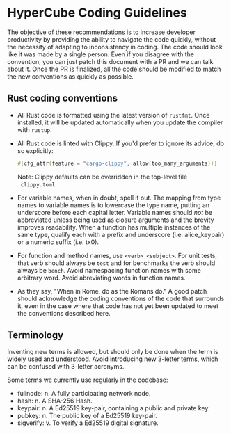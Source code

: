 HyperCube Coding Guidelines
===

The objective of these recommendations is to increase developer productivity by providing the ability to navigate the code quickly, without the necessity of adapting to inconsistency in coding. The code should look like it was made by a single person. Even if you disagree with the convention, you can just patch this document with a PR and we can talk about it. Once the PR is finalized, all the code should be modified to match the new conventions as quickly as possible.

Rust coding conventions
---

* All Rust code is formatted using the latest version of `rustfmt`. Once installed, it will be
  updated automatically when you update the compiler with `rustup`.

* All Rust code is linted with Clippy. If you'd prefer to ignore its advice, do so explicitly:

  ```rust
  #[cfg_attr(feature = "cargo-clippy", allow(too_many_arguments))]
  ```

  Note: Clippy defaults can be overridden in the top-level file `.clippy.toml`.

* For variable names, when in doubt, spell it out. The mapping from type names to variable names
  is to lowercase the type name, putting an underscore before each capital letter. Variable names
  should *not* be abbreviated unless being used as closure arguments and the brevity improves
  readability. When a function has multiple instances of the same type, qualify each with a
  prefix and underscore (i.e. alice_keypair) or a numeric suffix (i.e. tx0).

* For function and method names, use `<verb>_<subject>`. For unit tests, that verb should
  always be `test` and for benchmarks the verb should always be `bench`. Avoid namespacing
  function names with some arbitrary word. Avoid abreviating words in function names.

* As they say, "When in Rome, do as the Romans do." A good patch should acknowledge the coding
  conventions of the code that surrounds it, even in the case where that code has not yet been
  updated to meet the conventions described here.


Terminology
---

Inventing new terms is allowed, but should only be done when the term is widely used and
understood. Avoid introducing new 3-letter terms, which can be confused with 3-letter acronyms.

Some terms we currently use regularly in the codebase:

* fullnode: n. A fully participating network node.
* hash: n. A SHA-256 Hash.
* keypair: n. A Ed25519 key-pair, containing a public and private key.
* pubkey: n. The public key of a Ed25519 key-pair.
* sigverify: v. To verify a Ed25519 digital signature.

